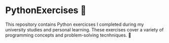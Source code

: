 # PythonExercises 🐍

This repository contains Python exercicses I completed during my university studies and personal learning. These exercises cover a variety of programming concepts and problem-solving tecnhniques. 🔷
